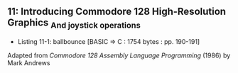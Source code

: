## 11: Introducing Commodore 128 High-Resolution Graphics <sub>And joystick operations</sub>

- Listing 11-1: ballbounce [BASIC => C : 1754 bytes : pp. 190-191]

Adapted from _Commodore 128 Assembly Language Programming_ (1986) by Mark Andrews
